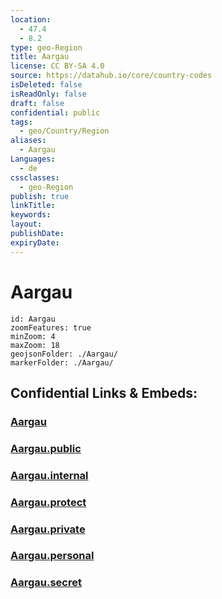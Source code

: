 ```yaml
---
location:
  - 47.4
  - 8.2
type: geo-Region
title: Aargau
license: CC BY-SA 4.0
source: https://datahub.io/core/country-codes
isDeleted: false
isReadOnly: false
draft: false
confidential: public
tags:
  - geo/Country/Region
aliases:
  - Aargau
Languages:
  - de
cssclasses:
  - geo-Region
publish: true
linkTitle:
keywords:
layout:
publishDate:
expiryDate:
---
```


# Aargau

```leaflet
id: Aargau
zoomFeatures: true 
minZoom: 4 
maxZoom: 18
geojsonFolder: ./Aargau/
markerFolder: ./Aargau/
```


## Confidential Links & Embeds: 

### [Aargau](/_Standards/Earth/Continent/Europe/Europe~Central/Switzerland/Switzerland~Cantons/Aargau.md) 

### [Aargau.public](/_public/Earth/Continent/Europe/Europe~Central/Switzerland/Switzerland~Cantons/Aargau.public.md) 

### [Aargau.internal](/_internal/Earth/Continent/Europe/Europe~Central/Switzerland/Switzerland~Cantons/Aargau.internal.md) 

### [Aargau.protect](/_protect/Earth/Continent/Europe/Europe~Central/Switzerland/Switzerland~Cantons/Aargau.protect.md) 

### [Aargau.private](/_private/Earth/Continent/Europe/Europe~Central/Switzerland/Switzerland~Cantons/Aargau.private.md) 

### [Aargau.personal](/_personal/Earth/Continent/Europe/Europe~Central/Switzerland/Switzerland~Cantons/Aargau.personal.md) 

### [Aargau.secret](/_secret/Earth/Continent/Europe/Europe~Central/Switzerland/Switzerland~Cantons/Aargau.secret.md)

